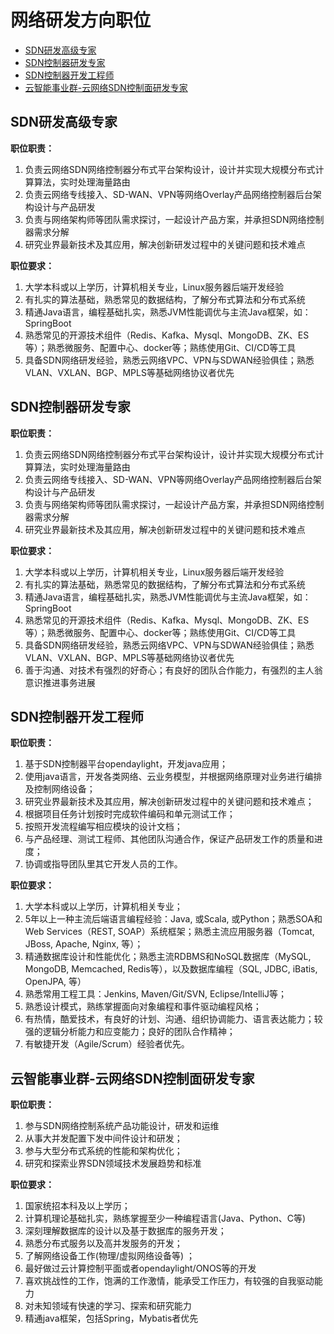# 网络研发方向职位
* [SDN研发高级专家](#SDN研发高级专家)
* [SDN控制器研发专家](#SDN控制器研发专家)
* [SDN控制器开发工程师](#SDN控制器开发工程师)
* [云智能事业群-云网络SDN控制面研发专家](#云智能事业群-云网络SDN控制面研发专家)

## SDN研发高级专家

**职位职责：** 
1. 负责云网络SDN网络控制器分布式平台架构设计，设计并实现大规模分布式计算算法，实时处理海量路由<br/>
2. 负责云网络专线接入、SD-WAN、VPN等网络Overlay产品网络控制器后台架构设计与产品研发<br/>
3. 负责与网络架构师等团队需求探讨，一起设计产品方案，并承担SDN网络控制器需求分解<br/>
4. 研究业界最新技术及其应用，解决创新研发过程中的关键问题和技术难点<br/>

**职位要求：**
1. 大学本科或以上学历，计算机相关专业，Linux服务器后端开发经验<br/>
2. 有扎实的算法基础，熟悉常见的数据结构，了解分布式算法和分布式系统<br/>
3. 精通Java语言，编程基础扎实，熟悉JVM性能调优与主流Java框架，如：SpringBoot<br/>
4. 熟悉常见的开源技术组件（Redis、Kafka、Mysql、MongoDB、ZK、ES等）；熟悉微服务、配置中心、docker等；熟练使用Git、CI/CD等工具<br/>
5. 具备SDN网络研发经验，熟悉云网络VPC、VPN与SDWAN经验俱佳；熟悉VLAN、VXLAN、BGP、MPLS等基础网络协议者优先<br/>


## SDN控制器研发专家

**职位职责：** 
1. 负责云网络SDN网络控制器分布式平台架构设计，设计并实现大规模分布式计算算法，实时处理海量路由
2. 负责云网络专线接入、SD-WAN、VPN等网络Overlay产品网络控制器后台架构设计与产品研发
3. 负责与网络架构师等团队需求探讨，一起设计产品方案，并承担SDN网络控制器需求分解
4. 研究业界最新技术及其应用，解决创新研发过程中的关键问题和技术难点

**职位要求：**
1. 大学本科或以上学历，计算机相关专业，Linux服务器后端开发经验
2. 有扎实的算法基础，熟悉常见的数据结构，了解分布式算法和分布式系统
3. 精通Java语言，编程基础扎实，熟悉JVM性能调优与主流Java框架，如：SpringBoot
4. 熟悉常见的开源技术组件（Redis、Kafka、Mysql、MongoDB、ZK、ES等）；熟悉微服务、配置中心、docker等；熟练使用Git、CI/CD等工具
5. 具备SDN网络研发经验，熟悉云网络VPC、VPN与SDWAN经验俱佳；熟悉VLAN、VXLAN、BGP、MPLS等基础网络协议者优先
6. 善于沟通、对技术有强烈的好奇心；有良好的团队合作能力，有强烈的主人翁意识推进事务进展


## SDN控制器开发工程师
**职位职责：** 
1. 基于SDN控制器平台opendaylight，开发java应用；
2. 使用java语言，开发各类网络、云业务模型，并根据网络原理对业务进行编排及控制网络设备；
3. 研究业界最新技术及其应用，解决创新研发过程中的关键问题和技术难点；
4. 根据项目任务计划按时完成软件编码和单元测试工作；
5. 按照开发流程编写相应模块的设计文档；
6. 与产品经理、测试工程师、其他团队沟通合作，保证产品研发工作的质量和进度；
7. 协调或指导团队里其它开发人员的工作。

**职位要求：**
1. 大学本科或以上学历，计算机相关专业；
2. 5年以上一种主流后端语言编程经验：Java, 或Scala, 或Python；熟悉SOA和Web Services（REST, SOAP）系统框架；熟悉主流应用服务器（Tomcat, JBoss, Apache, Nginx, 等）；
3. 精通数据库设计和性能优化；熟悉主流RDBMS和NoSQL数据库（MySQL, MongoDB, Memcached, Redis等），以及数据库编程（SQL, JDBC, iBatis, OpenJPA, 等）
4. 熟悉常用工程工具：Jenkins, Maven/Git/SVN, Eclipse/IntelliJ等；
5. 熟悉设计模式，熟练掌握面向对象编程和事件驱动编程风格；
6. 有热情，酷爱技术，有良好的计划、沟通、组织协调能力、语言表达能力；较强的逻辑分析能力和应变能力；良好的团队合作精神；
7. 有敏捷开发（Agile/Scrum）经验者优先。


## 云智能事业群-云网络SDN控制面研发专家
**职位职责：** 
1. 参与SDN网络控制系统产品功能设计，研发和运维
2. 从事大并发配置下发中间件设计和研发；
3. 参与大型分布式系统的性能和架构优化；
4. 研究和探索业界SDN领域技术发展趋势和标准

**职位要求：**
1. 国家统招本科及以上学历；
2. 计算机理论基础扎实，熟练掌握至少一种编程语言(Java、Python、C等)
3. 深刻理解数据库的设计以及基于数据库的服务开发；
4. 熟悉分布式服务以及高并发服务的开发；
5. 了解网络设备工作(物理/虚拟网络设备等) ；
6. 最好做过云计算控制平面或者opendaylight/ONOS等的开发
7. 喜欢挑战性的工作，饱满的工作激情，能承受工作压力，有较强的自我驱动能力
8. 对未知领域有快速的学习、探索和研究能力
9. 精通java框架，包括Spring，Mybatis者优先
